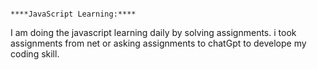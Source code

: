                                                                                               ****JavaScript Learning:****


  I am doing the javascript learning daily by solving assignments. i took assignments from net or asking assignments to chatGpt to develope my coding skill.
